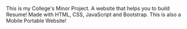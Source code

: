 This is my College's Minor Project.
A website that helps you to build Resume!
Made with HTML, CSS, JavaScript and Bootstrap.
This is also a Mobile Portable Website!
